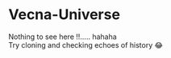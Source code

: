 # Vecna-Universe
Nothing to see here !!..... hahaha
<br>
Try cloning and checking echoes of history 😂
